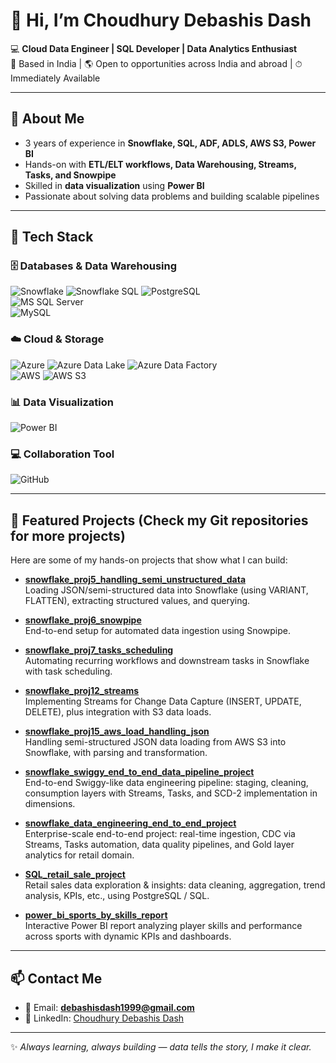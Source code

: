 # 👋 Hi, I’m Choudhury Debashis Dash  

💻 **Cloud Data Engineer | SQL Developer | Data Analytics Enthusiast**  
📍 Based in India | 🌎 Open to opportunities across India and abroad | ⏱ Immediately Available  

---

## 🚀 About Me  

- 3 years of experience in **Snowflake, SQL, ADF, ADLS, AWS S3, Power BI**  
- Hands-on with **ETL/ELT workflows, Data Warehousing, Streams, Tasks, and Snowpipe**  
- Skilled in **data visualization** using **Power BI**  
- Passionate about solving data problems and building scalable pipelines  

---

## 🔧 Tech Stack

### 🗄️ Databases & Data Warehousing  
![Snowflake](https://img.shields.io/badge/Snowflake-29B5E8?style=for-the-badge&logo=snowflake&logoColor=white)
![Snowflake SQL](https://img.shields.io/badge/Snowflake_SQL-29B5E8?style=for-the-badge&logo=snowflake&logoColor=white)
![PostgreSQL](https://img.shields.io/badge/PostgreSQL-336791?style=for-the-badge&logo=postgresql&logoColor=white)  
![MS SQL Server](https://img.shields.io/badge/MS%20SQL%20Server-CC2927?style=for-the-badge&logo=microsoftsqlserver&logoColor=white)  
![MySQL](https://img.shields.io/badge/MySQL-4479A1?style=for-the-badge&logo=mysql&logoColor=white)  

### ☁️ Cloud & Storage  
![Azure](https://img.shields.io/badge/Azure-0078D4?style=for-the-badge&logo=microsoftazure&logoColor=white)
![Azure Data Lake](https://img.shields.io/badge/Azure%20Data%20Lake-0078D4?style=for-the-badge&logo=microsoft-azure&logoColor=white)
![Azure Data Factory](https://img.shields.io/badge/Azure%20Data%20Factory-0078D4?style=for-the-badge&logo=azure-data-factory&logoColor=white)  
![AWS](https://img.shields.io/badge/AWS-232F3E?style=for-the-badge&logo=amazonaws&logoColor=white)
![AWS S3](https://img.shields.io/badge/AWS%20S3-FF9900?style=for-the-badge&logo=amazon-s3&logoColor=white)  

### 📊 Data Visualization  
![Power BI](https://img.shields.io/badge/Power%20BI-F2C811?style=for-the-badge&logo=powerbi&logoColor=black)  

### 💻 Collaboration Tool  
![GitHub](https://img.shields.io/badge/GitHub-181717?style=for-the-badge&logo=github&logoColor=white)  


---

## 📂 Featured Projects (Check my Git repositories for more projects)

Here are some of my hands-on projects that show what I can build:

- **[snowflake_proj5_handling_semi_unstructured_data](https://github.com/debashisdash1999/snowflake_proj5_handling_semi_unstructured_data)**  
  Loading JSON/semi-structured data into Snowflake (using VARIANT, FLATTEN), extracting structured values, and querying.  

- **[snowflake_proj6_snowpipe](https://github.com/debashisdash1999/snowflake_proj6_snowpipe)**  
  End-to-end setup for automated data ingestion using Snowpipe.  

- **[snowflake_proj7_tasks_scheduling](https://github.com/debashisdash1999/snowflake_proj7_tasks_scheduling)**  
  Automating recurring workflows and downstream tasks in Snowflake with task scheduling.  

- **[snowflake_proj12_streams](https://github.com/debashisdash1999/snowflake_proj12_streams)**  
  Implementing Streams for Change Data Capture (INSERT, UPDATE, DELETE), plus integration with S3 data loads.  

- **[snowflake_proj15_aws_load_handling_json](https://github.com/debashisdash1999/snowflake_proj15_aws_load_handling_json)**  
  Handling semi-structured JSON data loading from AWS S3 into Snowflake, with parsing and transformation.  

- **[snowflake_swiggy_end_to_end_data_pipeline_project](https://github.com/debashisdash1999/snowflake_swiggy_end_to_end_data_pipeline_project)**  
  End-to-end Swiggy-like data engineering pipeline: staging, cleaning, consumption layers with Streams, Tasks, and SCD-2 implementation in dimensions.  

- **[snowflake_data_engineering_end_to_end_project](https://github.com/debashisdash1999/snowflake_data_engineering_end_to_end_project)**  
  Enterprise-scale end-to-end project: real-time ingestion, CDC via Streams, Tasks automation, data quality pipelines, and Gold layer analytics for retail domain.  

- **[SQL_retail_sale_project](https://github.com/debashisdash1999/SQL_retail_sale_project)**  
  Retail sales data exploration & insights: data cleaning, aggregation, trend analysis, KPIs, etc., using PostgreSQL / SQL.  

- **[power_bi_sports_by_skills_report](https://github.com/debashisdash1999/power_bi_sports_by_skills_report)**  
  Interactive Power BI report analyzing player skills and performance across sports with dynamic KPIs and dashboards.  

---

## 📫 Contact Me  

- 📧 Email: **debashisdash1999@gmail.com**  
- 💼 LinkedIn: [Choudhury Debashis Dash](https://www.linkedin.com/in/choudhury-debashis-dash-574661177)  

---

✨ *Always learning, always building — data tells the story, I make it clear.*  


